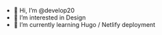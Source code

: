 - 👋 Hi, I’m @develop20
- 👀 I’m interested in Design
- 🌱 I’m currently learning Hugo / Netlify deployment

<!---
develop20/develop20 is a ✨ special ✨ repository because its `README.md` (this file) appears on your GitHub profile.
You can click the Preview link to take a look at your changes.
--->
